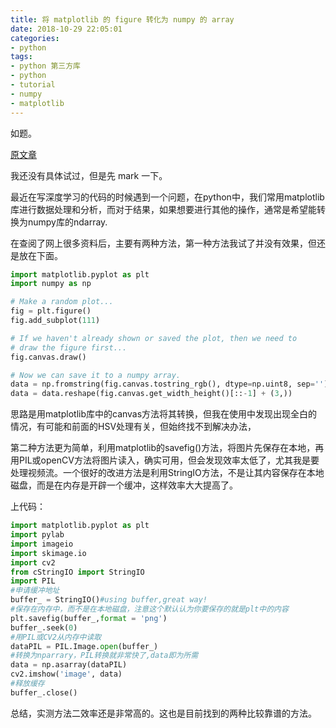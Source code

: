 ```yaml
---
title: 将 matplotlib 的 figure 转化为 numpy 的 array
date: 2018-10-29 22:05:01
categories:
- python
tags:
- python 第三方库
- python
- tutorial
- numpy
- matplotlib
---
```

如题。

<!-- more -->

[原文章](https://blog.csdn.net/aa846555831/article/details/52372884)


我还没有具体试过，但是先 mark 一下。

最近在写深度学习的代码的时候遇到一个问题，在python中，我们常用matplotlib库进行数据处理和分析，而对于结果，如果想要进行其他的操作，通常是希望能转换为numpy库的ndarray.

在查阅了网上很多资料后，主要有两种方法，第一种方法我试了并没有效果，但还是放在下面。

```python
import matplotlib.pyplot as plt
import numpy as np

# Make a random plot...
fig = plt.figure()
fig.add_subplot(111)

# If we haven't already shown or saved the plot, then we need to
# draw the figure first...
fig.canvas.draw()

# Now we can save it to a numpy array.
data = np.fromstring(fig.canvas.tostring_rgb(), dtype=np.uint8, sep='')
data = data.reshape(fig.canvas.get_width_height()[::-1] + (3,))
```

思路是用matplotlib库中的canvas方法将其转换，但我在使用中发现出现全白的情况，有可能和前面的HSV处理有关，但始终找不到解决办法，

第二种方法更为简单，利用matplotlib的savefig()方法，将图片先保存在本地，再用PIL或openCV方法将图片读入，确实可用，但会发现效率太低了，尤其我是要处理视频流。一个很好的改进方法是利用StringIO方法，不是让其内容保存在本地磁盘，而是在内存是开辟一个缓冲，这样效率大大提高了。

上代码：

```python
import matplotlib.pyplot as plt
import pylab
import imageio
import skimage.io
import cv2
from cStringIO import StringIO
import PIL
#申请缓冲地址
buffer_ = StringIO()#using buffer,great way!
#保存在内存中，而不是在本地磁盘，注意这个默认认为你要保存的就是plt中的内容
plt.savefig(buffer_,format = 'png')
buffer_.seek(0)
#用PIL或CV2从内存中读取
dataPIL = PIL.Image.open(buffer_)
#转换为nparrary，PIL转换就非常快了,data即为所需
data = np.asarray(dataPIL)
cv2.imshow('image', data)
#释放缓存    
buffer_.close()
```

总结，实测方法二效率还是非常高的。这也是目前找到的两种比较靠谱的方法。